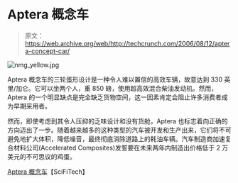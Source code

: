 # Aptera 概念车

> 原文：<https://web.archive.org/web/http://techcrunch.com/2006/08/12/aptera-concept-car/>

![nmg_yellow.jpg](img/8c6a504776a64ba1267f58a0e9a6c979.png)

Aptera 概念车的三轮蛋形设计是一种令人难以置信的高效车辆，故意达到 330 英里/加仑。它可以坐两个人，重 850 磅，使用超高效混合柴油发动机。然而，Aptera 的一个明显缺点是完全缺乏货物空间，这一因素肯定会阻止许多消费者成为早期采用者。

然而，即使考虑到其令人压抑的乏味设计和没有货舱，Aptera 也标志着向正确的方向迈出了一步。随着越来越多的这种类型的汽车被开发和生产出来，它们将不可避免地扩大体积，降低噪音，最终彻底消除道路上的耗油车辆。汽车制造商加速复合材料公司(Accelerated Composites)发誓要在未来两年内制造出价格低于 2 万美元的不可思议的鸡蛋。

[Aptera 概念车](https://web.archive.org/web/20210225054858/http://blog.scifi.com/tech/)【SciFiTech】